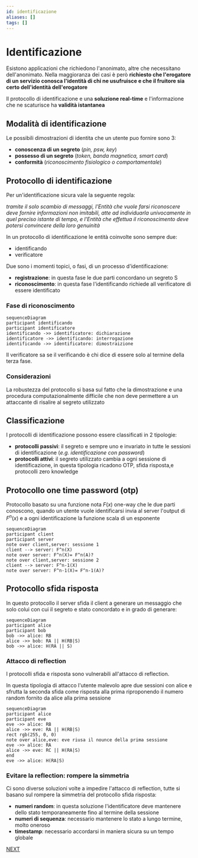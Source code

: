 ```yaml
---
id: identificazione
aliases: []
tags: []
---
```


# Identificazione

Esistono applicazioni che richiedono l'anonimato, altre che necessitano dell'anonimato. Nella maggioranza dei casi è però **richiesto che l'erogatore di un servizio conosca l'identità di chi ne usufruisce e che il fruitore sia certo dell'identità dell'erogatore**

Il protocollo di identificazione e una **soluzione real-time** e l'informazione che ne scaturisce ha **validità istantanea**

## Modalità di identificazione

Le possibili dimostrazioni di identita che un utente puo fornire sono 3:

-   **conoscenza di un segreto** (*pin, psw, key*)
-   **possesso di un segreto** (*token, banda magnetica, smart card*)
-   **conformità** (*riconoscimento fisiologico o comportamentale*)

## Protocollo di identificazione

Per un'identificazione sicura vale la seguente regola:

*tramite il solo scambio di messaggi, l'Entità che vuole farsi riconoscere deve fornire informazioni non imitabili, atte ad individuarla univocamente in quel preciso istante di tempo, e l'Entità che effettua il riconoscimento deve potersi convincere della loro genuinità*

In un protocollo di identificazione le entità coinvolte sono sempre due:
- identificando
- verificatore

Due sono i momenti topici, o fasi, di un processo d'identificazione:

- **registrazione**: in questa fase le due parti concordano un segreto S
- **riconoscimento**: in questa fase l'identificando richiede all verificatore di essere identificato

### Fase di riconoscimento

```mermaid
sequenceDiagram
participant identificando
participant identificatore
identificando ->> identificatore: dichiarazione
identificatore ->> identificando: interrogazione
identificando ->> identificatore: dimostraizione
```

Il verificatore sa se il verificando è chi dice di essere solo al termine della terza fase.

### Considerazioni

La robustezza del protocollo si basa sul fatto che la dimostrazione e una procedura computazionalmente difficile che non deve permettere a un attaccante di risalire al segreto utilizzato

## Classificazione

I protocolli di identificazione possono essere classificati in 2 tipologie:

- **protocolli passivi**: il segreto e sempre uno e invariato in tutte le sessioni di identificazione (*e.g. identificazione con password*)
- **protocolli attivi**: il segreto utilizzato cambia a ogni sessione di identificazione, in questa tipologia ricadono OTP, sfida risposta,e protocolli zero knowledge

## Protocollo one time password (otp)

Protocollo basato su una funzione nota $F(x)$ one-way che le due parti conoscono, quando un utente vuole identificarsi invia al server l'output di $F^n(x)$ e a ogni identificazione la funzione scala di un esponente

```mermaid
sequenceDiagram
participant client
participant server
note over client,server: sessione 1
client --> server: F^n(X)
note over server: F^n(X)= F^n(A)?
note over client,server: sessione 2
client --> server: F^n-1(X)
note over server: F^n-1(X)= F^n-1(A)?
```

## Protocollo sfida risposta

In questo protocollo il server sfida il client a generare un messaggio che solo colui con cui il segreto e stato concordato e in grado di generare:

```mermaid
sequenceDiagram
participant alice
participant bob
bob ->> alice: RB
alice ->> bob: RA || H(RB|S)
bob ->> alice: H(RA || S)
```

### Attacco di reflection

I protocolli sfida e risposta sono vulnerabili all'attacco di reflection.

In questa tipologia di attacco l'utente malevolo apre due sessioni con alice e sfrutta la seconda sfida come risposta alla prima riproponendo il numero random fornito da alice alla prima sessione

```mermaid
sequenceDiagram
participant alice
participant eve
eve ->> alice: RB
alice ->> eve: RA || H(RB|S)
rect rgb(255, 0, 0)
note over alice,eve: eve riusa il nounce della prima sessione
eve ->> alice: RA
alice ->> eve: RC || H(RA|S)
end
eve ->> alice: H(RA|S)
```

### Evitare la reflection: rompere la simmetria

Ci sono diverse soluzioni volte a impedire l'attacco di reflection, tutte si basano sul rompere la simmetria del protocollo sfida risposta:

- **numeri random**: in questa soluzione l'identificatore deve mantenere dello stato temporaneamente fino al termine della sessione
- **numeri di sequenza**: necessario mantenere lo stato a lungo termine, molto oneroso
- **timestamp**: necessario accordarsi in maniera sicura su un tempo globale

 [NEXT](sicurezza_informazione/trasformazioni.md)